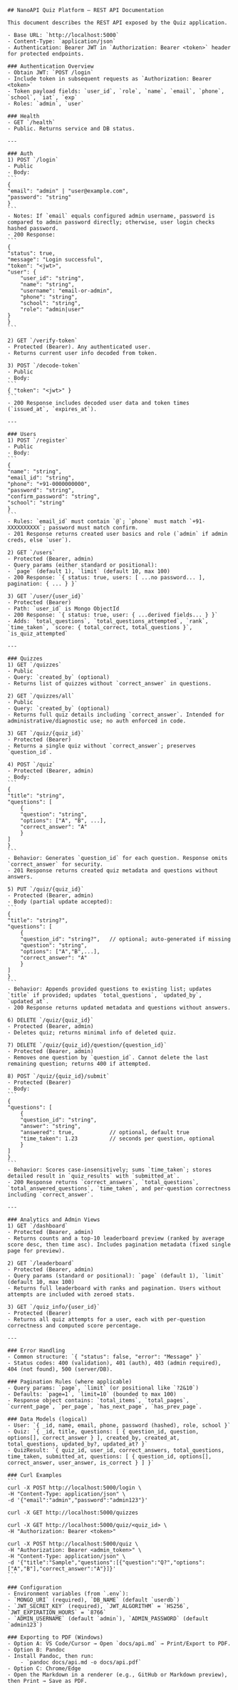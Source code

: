     ## NanoAPI Quiz Platform — REST API Documentation

    This document describes the REST API exposed by the Quiz application.

    - Base URL: `http://localhost:5000`
    - Content-Type: `application/json`
    - Authentication: Bearer JWT in `Authorization: Bearer <token>` header for protected endpoints.

    ### Authentication Overview
    - Obtain JWT: `POST /login`
    - Include token in subsequent requests as `Authorization: Bearer <token>`
    - Token payload fields: `user_id`, `role`, `name`, `email`, `phone`, `school`, `iat`, `exp`
    - Roles: `admin`, `user`

    ### Health
    - GET `/health`
    - Public. Returns service and DB status.

    ---

    ### Auth
    1) POST `/login`
    - Public
    - Body:
    ```
    {
    "email": "admin" | "user@example.com",
    "password": "string"
    }
    ```
    - Notes: If `email` equals configured admin username, password is compared to admin password directly; otherwise, user login checks hashed password.
    - 200 Response:
    ```
    {
    "status": true,
    "message": "Login successful",
    "token": "<jwt>",
    "user": {
        "user_id": "string",
        "name": "string",
        "username": "email-or-admin",
        "phone": "string",
        "school": "string",
        "role": "admin|user"
    }
    }
    ```

    2) GET `/verify-token`
    - Protected (Bearer). Any authenticated user.
    - Returns current user info decoded from token.

    3) POST `/decode-token`
    - Public
    - Body:
    ```
    { "token": "<jwt>" }
    ```
    - 200 Response includes decoded user data and token times (`issued_at`, `expires_at`).

    ---

    ### Users
    1) POST `/register`
    - Public
    - Body:
    ```
    {
    "name": "string",
    "email_id": "string",
    "phone": "+91-0000000000",
    "password": "string",
    "confirm_password": "string",
    "school": "string"
    }
    ```
    - Rules: `email_id` must contain `@`; `phone` must match `+91-XXXXXXXXXX`; password must match confirm.
    - 201 Response returns created user basics and role (`admin` if admin creds, else `user`).

    2) GET `/users`
    - Protected (Bearer, admin)
    - Query params (either standard or positional):
    - `page` (default 1), `limit` (default 10, max 100)
    - 200 Response: `{ status: true, users: [ ...no password... ], pagination: { ... } }`

    3) GET `/user/{user_id}`
    - Protected (Bearer)
    - Path: `user_id` is Mongo ObjectId
    - 200 Response: `{ status: true, user: { ...derived fields... } }`
    - Adds: `total_questions`, `total_questions_attempted`, `rank`, `time_taken`, `score: { total_correct, total_questions }`, `is_quiz_attempted`

    ---

    ### Quizzes
    1) GET `/quizzes`
    - Public
    - Query: `created_by` (optional)
    - Returns list of quizzes without `correct_answer` in questions.

    2) GET `/quizzes/all`
    - Public
    - Query: `created_by` (optional)
    - Returns full quiz details including `correct_answer`. Intended for administrative/diagnostic use; no auth enforced in code.

    3) GET `/quiz/{quiz_id}`
    - Protected (Bearer)
    - Returns a single quiz without `correct_answer`; preserves `question_id`.

    4) POST `/quiz`
    - Protected (Bearer, admin)
    - Body:
    ```
    {
    "title": "string",
    "questions": [
        {
        "question": "string",
        "options": ["A", "B", ...],
        "correct_answer": "A"
        }
    ]
    }
    ```
    - Behavior: Generates `question_id` for each question. Response omits `correct_answer` for security.
    - 201 Response returns created quiz metadata and questions without answers.

    5) PUT `/quiz/{quiz_id}`
    - Protected (Bearer, admin)
    - Body (partial update accepted):
    ```
    {
    "title": "string?",
    "questions": [
        {
        "question_id": "string?",   // optional; auto-generated if missing
        "question": "string",
        "options": ["A","B",...],
        "correct_answer": "A"
        }
    ]
    }
    ```
    - Behavior: Appends provided questions to existing list; updates `title` if provided; updates `total_questions`, `updated_by`, `updated_at`.
    - 200 Response returns updated metadata and questions without answers.

    6) DELETE `/quiz/{quiz_id}`
    - Protected (Bearer, admin)
    - Deletes quiz; returns minimal info of deleted quiz.

    7) DELETE `/quiz/{quiz_id}/question/{question_id}`
    - Protected (Bearer, admin)
    - Removes one question by `question_id`. Cannot delete the last remaining question; returns 400 if attempted.

    8) POST `/quiz/{quiz_id}/submit`
    - Protected (Bearer)
    - Body:
    ```
    {
    "questions": [
        {
        "question_id": "string",
        "answer": "string",
        "answered": true,           // optional, default true
        "time_taken": 1.23          // seconds per question, optional
        }
    ]
    }
    ```
    - Behavior: Scores case-insensitively; sums `time_taken`; stores detailed result in `quiz_results` with `submitted_at`.
    - 200 Response returns `correct_answers`, `total_questions`, `total_answered_questions`, `time_taken`, and per-question correctness including `correct_answer`.

    ---

    ### Analytics and Admin Views
    1) GET `/dashboard`
    - Protected (Bearer, admin)
    - Returns counts and a top-10 leaderboard preview (ranked by average score desc, then time asc). Includes pagination metadata (fixed single page for preview).

    2) GET `/leaderboard`
    - Protected (Bearer, admin)
    - Query params (standard or positional): `page` (default 1), `limit` (default 10, max 100)
    - Returns full leaderboard with ranks and pagination. Users without attempts are included with zeroed stats.

    3) GET `/quiz_info/{user_id}`
    - Protected (Bearer)
    - Returns all quiz attempts for a user, each with per-question correctness and computed score percentage.

    ---

    ### Error Handling
    - Common structure: `{ "status": false, "error": "Message" }`
    - Status codes: 400 (validation), 401 (auth), 403 (admin required), 404 (not found), 500 (server/DB).

    ### Pagination Rules (where applicable)
    - Query params: `page`, `limit` (or positional like `?2&10`)
    - Defaults: `page=1`, `limit=10` (bounded to max 100)
    - Response object contains: `total_items`, `total_pages`, `current_page`, `per_page`, `has_next_page`, `has_prev_page`.

    ### Data Models (logical)
    - User: `{ _id, name, email, phone, password (hashed), role, school }`
    - Quiz: `{ _id, title, questions: [ { question_id, question, options[], correct_answer } ], created_by, created_at, total_questions, updated_by?, updated_at? }`
    - QuizResult: `{ quiz_id, user_id, correct_answers, total_questions, time_taken, submitted_at, questions: [ { question_id, options[], correct_answer, user_answer, is_correct } ] }`

    ### Curl Examples
    ```
    curl -X POST http://localhost:5000/login \
    -H "Content-Type: application/json" \
    -d '{"email":"admin","password":"admin123"}'

    curl -X GET http://localhost:5000/quizzes

    curl -X GET http://localhost:5000/quiz/<quiz_id> \
    -H "Authorization: Bearer <token>"

    curl -X POST http://localhost:5000/quiz \
    -H "Authorization: Bearer <admin_token>" \
    -H "Content-Type: application/json" \
    -d '{"title":"Sample","questions":[{"question":"Q?","options":["A","B"],"correct_answer":"A"}]}'
    ```

    ### Configuration
    - Environment variables (from `.env`):
    - `MONGO_URI` (required), `DB_NAME` (default `userdb`)
    - `JWT_SECRET_KEY` (required), `JWT_ALGORITHM` = `HS256`, `JWT_EXPIRATION_HOURS` = `8766`
    - `ADMIN_USERNAME` (default `admin`), `ADMIN_PASSWORD` (default `admin123`)

    ### Exporting to PDF (Windows)
    - Option A: VS Code/Cursor → Open `docs/api.md` → Print/Export to PDF.
    - Option B: Pandoc
    - Install Pandoc, then run:
        - `pandoc docs/api.md -o docs/api.pdf`
    - Option C: Chrome/Edge
    - Open the Markdown in a renderer (e.g., GitHub or Markdown preview), then Print → Save as PDF.



